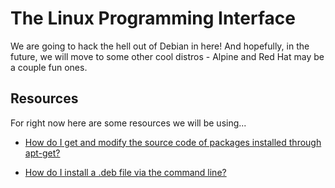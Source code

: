 # The Linux Programming Interface

We are going to hack the hell out of Debian in here! And hopefully, in the
future, we will move to some other cool distros - Alpine and Red Hat may be a
couple fun ones.

## Resources
For right now here are some resources we will be using...

* [How do I get and modify the source code of packages installed through apt-get?](https://askubuntu.com/questions/28372/how-do-i-get-and-modify-the-source-code-of-packages-installed-through-apt-get)

* [How do I install a .deb file via the command line?](https://askubuntu.com/questions/40779/how-do-i-install-a-deb-file-via-the-command-line)
